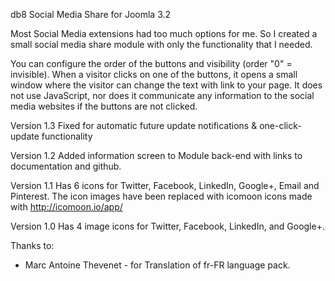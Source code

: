 db8 Social Media Share for Joomla 3.2

Most Social Media extensions had too much options for me. 
So I created a small social media share module with only the functionality that I needed.

You can configure the order of the buttons and visibility (order "0" = invisible). When a visitor clicks on one of the buttons, it opens a small window where the visitor can change the text with link to your page. It does not use JavaScript, nor does it communicate any information to the social media websites if the buttons are not clicked.

Version 1.3
Fixed <updateserver> for automatic future update notifications & one-click-update functionality

Version 1.2 
Added information screen to Module back-end with links to documentation and github.

Version 1.1 
Has 6 icons for Twitter, Facebook, LinkedIn, Google+, Email and Pinterest.
The icon images have been replaced with icomoon icons made with http://icomoon.io/app/

Version 1.0
Has 4 image icons for Twitter, Facebook, LinkedIn, and Google+.


Thanks to:
* Marc Antoine Thevenet - for Translation of fr-FR language pack.
